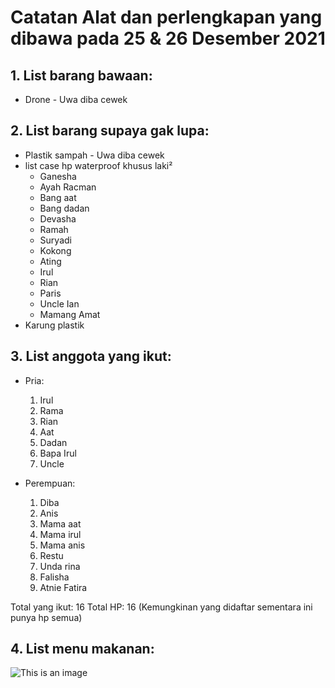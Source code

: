 # Catatan Alat dan perlengkapan yang dibawa pada 25 & 26 Desember 2021

## 1. List barang bawaan:

-  Drone - Uwa diba cewek

## 2. List barang supaya gak lupa:

-  Plastik sampah - Uwa diba cewek
-  list case hp waterproof khusus laki²
   -  Ganesha
   -  Ayah Racman
   -  Bang aat
   -  Bang dadan
   -  Devasha
   -  Ramah
   -  Suryadi
   -  Kokong
   -  Ating
   -  Irul
   -  Rian
   -  Paris
   -  Uncle Ian
   -  Mamang Amat
-  Karung plastik

## 3. List anggota yang ikut:

-  Pria:

   1. Irul
   2. Rama
   3. Rian
   4. Aat
   5. Dadan
   6. Bapa Irul
   7. Uncle

-  Perempuan:
   1. Diba
   2. Anis
   3. Mama aat
   4. Mama irul
   5. Mama anis
   6. Restu
   7. Unda rina
   8. Falisha
   9. Atnie Fatira

Total yang ikut: 16
Total HP: 16 (Kemungkinan yang didaftar sementara ini punya hp semua)

## 4. List menu makanan:

![This is an image](list.makan.jpg)
